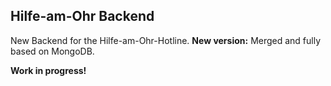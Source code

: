 ## Hilfe-am-Ohr Backend

New Backend for the Hilfe-am-Ohr-Hotline. **New version:** Merged and fully based on MongoDB.

**Work in progress!**
